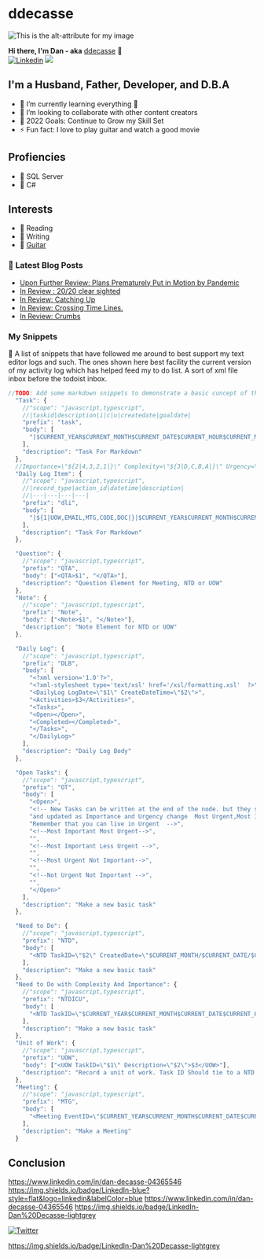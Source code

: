 # ddecasse

![This is the alt-attribute for my image](https://sdk.bitmoji.com/render/panel/20048676-134042730_8-s4-v1.png?transparent=1&palette=1&scale=1 "Tis Himself")

**Hi there, I'm Dan - aka** [ddecasse][website] 👋
<br/>
[![Linkedin](https://i.stack.imgur.com/gVE0j.png)](https://www.linkedin.com/in/dan-decasse-04365546)
[![](https://img.shields.io/twitter/follow/:twitterHandle.svg?style=social&label=@ddecasse)](https://twitter.com/@ddecasse)
## I'm a Husband, Father, Developer, and D.B.A

- 🌱 I’m currently learning everything 🤣
- 👯 I’m looking to collaborate with other content creators
- 🥅 2022 Goals: Continue to Grow my Skill Set
- ⚡ Fun fact: I love to play guitar and watch a good movie

## Profiencies

- 🌱 SQL Server
- 🌱 C#

## Interests

- 🥅  Reading
- 🥅  Writing
- 🥅  [Guitar](guitar.md)

### 📕 Latest Blog Posts

<!-- BLOG-POST-LIST:START -->
- [Upon Further Review: Plans Prematurely Put in Motion by Pandemic](https://ddecasse.wordpress.com/2020/03/18/upon-further-review-plans-prematurely-put-in-motion-by-pandemic/)
- [In Review : 20/20 clear sighted](https://ddecasse.wordpress.com/2020/02/17/in-review-20-20-clear-sighted/)
- [In Review: Catching Up](https://ddecasse.wordpress.com/2019/03/04/in-review-catching-up/)
- [In Review: Crossing Time Lines.](https://ddecasse.wordpress.com/2019/01/01/in-review-crossing-time-lines/)
- [In Review:  Crumbs](https://ddecasse.wordpress.com/2018/11/02/in-review-crumbs/)
<!-- BLOG-POST-LIST:END -->

[website]: http://ddecasse.wordpress.com/

### My Snippets

📕 A list of snippets that have followed me around to best support my text editor logs and such.
The ones shown here best facility the current version of my activity log which has helped feed my to do list.
A sort of xml file inbox before the todoist inbox.

```ts
//TODO: Add some markdown snippets to demonstrate a basic concept of the overall log
  "Task": {
    //"scope": "javascript,typescript",
    //|taskid|description|i|c|u|createdate|goaldate|
    "prefix": "task",
    "body": [
      "|$CURRENT_YEAR$CURRENT_MONTH$CURRENT_DATE$CURRENT_HOUR$CURRENT_MINUTE$CURRENT_SECOND|$1|${2|4,3,2,1|}|${3|D,C,B,A|}|${4|!,!!,!!!,!!!!|}|$CURRENT_YEAR$CURRENT_MONTH$CURRENT_DATE|$5|"
    ],
    "description": "Task For Markdown"
  },
  //Importance=\"${2|4,3,2,1|}\" Complexity=\"${3|D,C,B,A|}\" Urgency=\"${4|!,!!,!!!,!!!|}
  "Daily Log Item": {
    //"scope": "javascript,typescript",
    //|record_type|action_id|datetime|description|
    //|---|---|---|---|
    "prefix": "dli",
    "body": [
      "|${1|UOW,EMAIL,MTG,CODE,DOC|}|$CURRENT_YEAR$CURRENT_MONTH$CURRENT_DATE$CURRENT_HOUR$CURRENT_MINUTE$CURRENT_SECOND|$CURRENT_HOUR$CURRENT_MINUTE$CURRENT_SECOND|$2|"
    ],
    "description": "Task For Markdown"
  },

  "Question": {
    //"scope": "javascript,typescript",
    "prefix": "QTA",
    "body": ["<QTA>$1", "</QTA>"],
    "description": "Question Element for Meeting, NTD or UOW"
  },
  "Note": {
    //"scope": "javascript,typescript",
    "prefix": "Note",
    "body": ["<Note>$1", "</Note>"],
    "description": "Note Element for NTD or UOW"
  },

  "Daily Log": {
    //"scope": "javascript,typescript",
    "prefix": "DLB",
    "body": [
      "<?xml version='1.0'?>",
      "<?xml-stylesheet type='text/xsl' href='/xsl/formatting.xsl'  ?>",
      "<DailyLog LogDate=\"$1\" CreateDateTime=\"$2\">",
      "<Activities>$3</Activities>",
      "<Tasks>",
      "<Open></Open>",
      "<Completed></Completed>",
      "</Tasks>",
      "</DailyLog>"
    ],
    "description": "Daily Log Body"
  },

  "Open Tasks": {
    //"scope": "javascript,typescript",
    "prefix": "OT",
    "body": [
      "<Open>",
      "<!-- New Tasks can be written at the end of the node. but they should be sorted out once a day.",
      "and updated as Importance and Urgency change  Most Urgent,Most Importanct  should at the top.",
      "Remember that you can live in Urgent  -->",
      "<!--Most Important Most Urgent-->",
      "",
      "<!--Most Important Less Urgent -->",
      "",
      "<!--Most Urgent Not Important-->",
      "",
      "<!--Not Urgent Not Important -->",
      "",
      "</Open>"
    ],
    "description": "Make a new basic task"
  },

  "Need to Do": {
    //"scope": "javascript,typescript",
    "prefix": "NTD",
    "body": [
      "<NTD TaskID=\"$2\" CreatedDate=\"$CURRENT_MONTH/$CURRENT_DATE/$CURRENT_YEAR\" >$1</NTD>"
    ],
    "description": "Make a new basic task"
  },
  "Need to Do with Complexity And Importance": {
    //"scope": "javascript,typescript",
    "prefix": "NTDICU",
    "body": [
      "<NTD TaskID=\"$CURRENT_YEAR$CURRENT_MONTH$CURRENT_DATE$CURRENT_HOUR$CURRENT_MINUTE$CURRENT_SECOND\" Importance=\"${2|4,3,2,1|}\" Complexity=\"${3|D,C,B,A|}\" Urgency=\"${4|!,!!,!!!,!!!|}\" CreatedDate=\"$CURRENT_MONTH/$CURRENT_DATE/$CURRENT_YEAR\" GoalDate=\"$CURRENT_MONTH/$CURRENT_DATE/$CURRENT_YEAR\" Category=\"${6|Personal,Family,Professional,DSS|}\">$5</NTD>"
    ],
    "description": "Make a new basic task"
  },
  "Unit of Work": {
    //"scope": "javascript,typescript",
    "prefix": "UOW",
    "body": ["<UOW TaskID=\"$1\" Description=\"$2\">$3</UOW>"],
    "description": "Record a unit of work. Task ID Should tie to a NTD or such."
  },
  "Meeting": {
    //"scope": "javascript,typescript",
    "prefix": "MTG",
    "body": [
      "<Meeting EventID=\"$CURRENT_YEAR$CURRENT_MONTH$CURRENT_DATE$CURRENT_HOUR$CURRENT_MINUTE$CURRENT_SECOND\" Importance=\"${2|4,3,2,1|}\" CreatedDate=\"$CURRENT_MONTH/$CURRENT_DATE/$CURRENT_YEAR\" Topic=\"\" Category=\"${6|Professional,Personal,Family,DSS|}\">$5</Meeting>"
    ],
    "description": "Make a Meeting"
  }

```

## Conclusion

https://www.linkedin.com/in/dan-decasse-04365546
https://img.shields.io/badge/LinkedIn-blue?style=flat&logo=linkedin&labelColor=blue
https://www.linkedin.com/in/dan-decasse-04365546
https://img.shields.io/badge/LinkedIn-Dan%20Decasse-lightgrey


[![Twitter](https://img.shields.io/twitter/follow/:twitterHandle.svg?style=social&label=ddecasse)](https://twitter.com/ddecasse)

<https://img.shields.io/badge/LinkedIn-Dan%20Decasse-lightgrey>